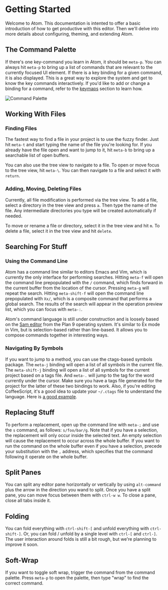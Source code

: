 # Getting Started

Welcome to Atom. This documentation is intented to offer a basic introduction
of how to get productive with this editor. Then we'll delve into more details
about configuring, theming, and extending Atom.

## The Command Palette

If there's one key-command you learn in Atom, it should be `meta-p`. You can
always hit `meta-p` to bring up a list of commands that are relevant to the
currently focused UI element. If there is a key binding for a given command, it
is also displayed. This is a great way to explore the system and get to know the
key commands interactively. If you'd like to add or change a binding for a
command, refer to the [keymaps](#keymaps) section to learn how.

![Command Palette](http://f.cl.ly/items/32041o3w471F3C0F0V2O/Screen%20Shot%202013-02-13%20at%207.27.41%20PM.png)

## Working With Files

### Finding Files

The fastest way to find a file in your project is to use the fuzzy finder. Just
hit `meta-t` and start typing the name of the file you're looking for. If you
already have the file open and want to jump to it, hit `meta-b` to bring up a
searchable list of open buffers.

You can also use the tree view to navigate to a file. To open or move focus to
the tree view, hit `meta-\`. You can then navigate to a file and select it with
`return`.

### Adding, Moving, Deleting Files

Currently, all file modification is performed via the tree view. To add a file,
select a directory in the tree view and press `a`. Then type the name of the
file. Any intermediate directories you type will be created automatically if
needed.

To move or rename a file or directory, select it in the tree view and hit `m`.
To delete a file, select it in the tree view and hit `delete`.

## Searching For Stuff

### Using the Command Line

Atom has a command line similar to editors Emacs and Vim, which is currently the
only interface for performing searches. Hitting `meta-f` will open the command
line prepopulated with the `/` command, which finds forward in the current
buffer from the location of the cursor. Pressing `meta-g` will repeat the
search. Hitting `meta-shift-f` will open the command line prepopulated with
`Xx/`, which is a composite command that performs a global search. The results
of the search will appear in the operation preview list, which you can focus
with `meta-:`.

Atom's command language is still under construction and is loosely based on
the [Sam editor](http://doc.cat-v.org/bell_labs/sam_lang_tutorial/) from the
Plan 9 operating system. It's similar to Ex mode in Vim, but is selection-based
rather than line-based. It allows you to compose commands together in
interesting ways.

### Navigating By Symbols

If you want to jump to a method, you can use the ctags-based symbols package.
The `meta-j` binding will open a list of all symbols in the current file. The
`meta-shift-j` binding will open a list of all symbols for the current project
based on a tags file. And `meta-.` will jump to the tag for the word currently
under the cursor. Make sure you have a tags file generated for the project for
the latter of these two bindings to work. Also, if you're editing CoffeeScript,
it's a good idea to update your `~/.ctags` file to understand the language. Here
is [a good example](https://github.com/kevinsawicki/dotfiles/blob/master/.ctags).

## Replacing Stuff

To perform a replacement, open up the command line with `meta-;` and use the `s`
command, as follows: `s/foo/bar/g`. Note that if you have a selection, the
replacement will only occur inside the selected text. An empty selection will
cause the replacement to occur across the whole buffer. If you want to run the
command on the whole buffer even if you have a selection, precede your
substitution with the `,` address, which specifies that the command following it
operate on the whole buffer.

## Split Panes

You can split any editor pane horizontally or vertically by using `alt-command`
plus the arrow in the direction you wand to split. Once you have a split pane,
you can move focus between them with `ctrl-w w`. To close a pane, close all tabs
inside it.

## Folding

You can fold everything with `ctrl-shift-[` and unfold everything with
`ctrl-shift-]`. Or, you can fold / unfold by a single level with `ctrl-[` and
`ctrl-]`. The user interaction around folds is still a bit rough, but we're
planning to improve it soon.

## Soft-Wrap

If you want to toggle soft wrap, trigger the command from the command palette.
Press `meta-p` to open the palette, then type "wrap" to find the correct
command.
